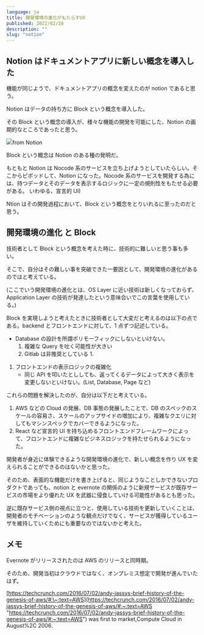 ```yaml
---
language: ja
title: 開発環境の進化がもたらすUX
published: 2022/02/28 
description: ""
slug: "notion"
---
```


## Notion はドキュメントアプリに新しい概念を導入した

機能が同じようで、ドキュメントアプリの概念を変えたのが notion であると思う。

Notion はデータの持ち方に Block という概念を導入した。

その Block という概念の導入が、様々な機能の開発を可能にした、Notion の画期的なところであったと思う。

![](/assets/images/contents/2022-12-03-block-by-block.webp)from Notion

Block という概念は Notion のある種の発明だ。

もともと Notion は Nocode 系のサービスを立ち上げようとしていたらしい。そこからピポッドして、Notion になった。Nocode 系のサービスを開発する為には、持つデータとそのデータを表示するロジックに一定の規則性をもたせる必要がある。 いわゆる、宣言的 UI)

Ntion はその開発過程において、Block という概念をとりいれるに至ったのだと思う。

## 開発環境の進化 と Block

技術者として Block という概念を考えた時に、技術的に難しいと思う事も多い。

そこで、自分はその難しい事を突破できた一要因として、開発環境の進化があるのではと考えている。

(ここでいう開発環境の進化とは、OS Layer に近い技術は新しくなっておらず、Application Layer の技術が発達したという意味合いでこの言葉を使用している。)

Block を実現しようと考えたときに技術者として大変だと考えるのは以下の点である。backend とフロントエンドに対して、1 点ずつ記述している。

- Database の設計を所謂ポリモーフィックにしないといけない。
  1. 複雑な Query を吐く可能性が大きい
  2. Gitlab は非推奨としている 1.

1. フロントエンドの表示ロジックの複雑化
   - 同じ API を叩いたとししても、返ってくるデータによって大きく表示を変更しないといけない。(List, Database, Page など)

これらの問題を解決したのが、自分は以下だと考えている。

1. AWS などの Cloud の発展、DB 事態の発展したことで、DB のスペックのスケールの容易さ、スケールのアップサイドの増加により、複雑なクエリに対してもマシンスペックでカバーできるようになった。
2. React など宣言的 UI を持ち込めるフロントエンドフレームワークによって、フロントエンドに複雑なビジネスロジックを持たせられるようになった。

開発者が身近に体験できるような開発環境の進化で、新しい概念を作り UX を変えられることができるのはないかと思った。

そのため、表面的な機能だけを書き上げると、同じようなことしかできないプロダクトであっても、notion と evernote の関係のように新規サービスが既存サービスの市場をより優れた UX を武器に侵食していける可能性があるとも思った。

逆に既存サービス側の視点に立つと、使用している技術を更新していくことは、開発者のモチベーションのような観点だけでなく、サービスが獲得しているユーザを維持していくためにも重要なのではないかと考えた。

## メモ

Evernote がリリースされたのは AWS のリリースと同時期。

そのため、開発当初はクラウドではなく、オンプレミス想定で開発が進んでいたはず。

[https://techcrunch.com/2016/07/02/andy-jassys-brief-history-of-the-genesis-of-aws/#:\~:text=AWS](https://techcrunch.com/2016/07/02/andy-jassys-brief-history-of-the-genesis-of-aws/#:~:text=AWS "https://techcrunch.com/2016/07/02/andy-jassys-brief-history-of-the-genesis-of-aws/#:~:text=AWS") was first to market,Compute Cloud in August%2C 2006.
